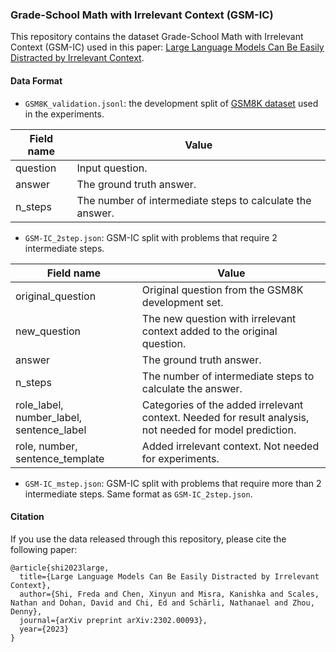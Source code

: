 ### Grade-School Math with Irrelevant Context (GSM-IC)

This repository contains the dataset Grade-School Math with Irrelevant Context (GSM-IC) used in this paper: [Large Language Models Can Be Easily Distracted by Irrelevant Context](https://arxiv.org/abs/2302.00093).

#### Data Format

* ```GSM8K_validation.jsonl```: the development split of [GSM8K dataset](https://github.com/openai/grade-school-math) used in the experiments.

| Field name | Value |
|-------|--------------|
| question | Input question. |
| answer  | The ground truth answer. |
| n_steps  | The number of intermediate steps to calculate the answer. |

* ```GSM-IC_2step.json```: GSM-IC split with problems that require 2 intermediate steps.

| Field name | Value |
|-------|--------------|
| original_question | Original question from the GSM8K development set. |
| new_question  | The new question with irrelevant context added to the original question. |
| answer  | The ground truth answer. |
| n_steps  | The number of intermediate steps to calculate the answer. |
| role_label, number_label, sentence_label| Categories of the added irrelevant context. Needed for result analysis, not needed for model prediction.|
| role, number, sentence_template| Added irrelevant context. Not needed for experiments. |

* ```GSM-IC_mstep.json```: GSM-IC split with problems that require more than 2 intermediate steps. Same format as ```GSM-IC_2step.json```.


#### Citation
If you use the data released through this repository, please cite the following paper:

```
@article{shi2023large,
  title={Large Language Models Can Be Easily Distracted by Irrelevant Context},
  author={Shi, Freda and Chen, Xinyun and Misra, Kanishka and Scales, Nathan and Dohan, David and Chi, Ed and Schärli, Nathanael and Zhou, Denny},
  journal={arXiv preprint arXiv:2302.00093},
  year={2023}
}
```